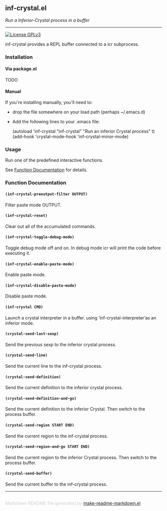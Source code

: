 ## inf-crystal.el
*Run a Inferior-Crystal process in a buffer*

---
[![License GPLv3](https://img.shields.io/badge/license-GPL_v3-green.svg)](http://www.gnu.org/licenses/gpl-3.0.html)

inf-crystal provides a REPL buffer connected to a icr subprocess.

### Installation

#### Via package.el

TODO

#### Manual

If you're installing manually, you'll need to:
* drop the file somewhere on your load path (perhaps ~/.emacs.d)
* Add the following lines to your .emacs file:

   (autoload 'inf-crystal "inf-crystal" "Run an inferior Crystal process" t)
   (add-hook 'crystal-mode-hook 'inf-crystal-minor-mode)

### Usage

Run one of the predefined interactive functions.

See [Function Documentation](#function-documentation) for details.


### Function Documentation


<!-- Error: (wrong-number-of-arguments function 2) -->

#### `(inf-crystal-preoutput-filter OUTPUT)`

Filter paste mode OUTPUT.

#### `(inf-crystal-reset)`

Clear out all of the accumulated commands.

#### `(inf-crystal-toggle-debug-mode)`

Toggle debug mode off and on.
In debug mode icr will print the code before executing it.

#### `(inf-crystal-enable-paste-mode)`

Enable paste mode.

#### `(inf-crystal-disable-paste-mode)`

Disable paste mode.

#### `(inf-crystal CMD)`

Launch a crystal interpreter in a buffer.
using ‘inf-crystal-interpreter’as an inferior mode.

<!-- Error: (wrong-number-of-arguments function 2) -->

<!-- Error: (wrong-number-of-arguments function 2) -->

<!-- Error: (wrong-number-of-arguments function 2) -->

#### `(crystal-send-last-sexp)`

Send the previous sexp to the inferior crystal process.

#### `(crystal-send-line)`

Send the current line to the inf-crystal process.

#### `(crystal-send-definition)`

Send the current definition to the inferior crystal process.

#### `(crystal-send-definition-and-go)`

Send the current definition to the inferior Crystal.
Then switch to the process buffer.

#### `(crystal-send-region START END)`

Send the current region to the inf-crystal process.

#### `(crystal-send-region-and-go START END)`

Send the current region to the inferior Crystal process.
Then switch to the process buffer.

#### `(crystal-send-buffer)`

Send the current buffer to the inf-crystal process.

-----
<div style="padding-top:15px;color: #d0d0d0;">
Markdown README file generated by
<a href="https://github.com/mgalgs/make-readme-markdown">make-readme-markdown.el</a>
</div>
